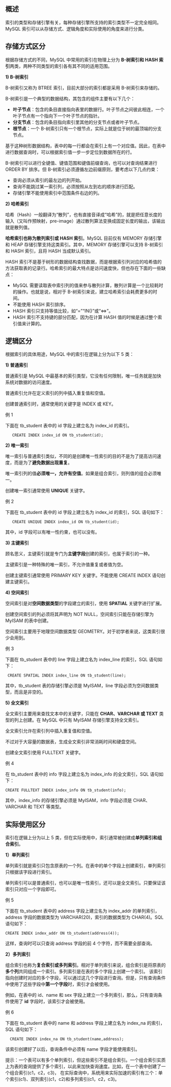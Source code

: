 ## 概述
 索引的类型和存储引擎有关，每种存储引擎所支持的索引类型不一定完全相同。MySQL 索引可以从存储方式、逻辑角度和实际使用的角度来进行分类。

## 存储方式区分
  根据存储方式的不同，MySQL 中常用的索引在物理上分为  **B-树索引和 HASH 索引**两类，两种不同类型的索引各有其不同的适用范围。
  
  **1) B-树索引**
  
  B-树索引又称为 BTREE 索引，目前大部分的索引都是采用 B-树索引来存储的。
  
  B-树索引是一个典型的数据结构，其包含的组件主要有以下几个：
  * **叶子节点**：包含的条目直接指向表里的数据行。叶子节点之间彼此相连，一个叶子节点有一个指向下一个叶子节点的指针。
  * **分支节点**：包含的条目指向索引里其他的分支节点或者叶子节点。
  * **根节点**：一个 B-树索引只有一个根节点，实际上就是位于树的最顶端的分支节点。
  
  基于这种树形数据结构，表中的每一行都会在索引上有一个对应值。因此，在表中进行数据查询时，可以根据索引值一步一步定位到数据所在的行。
  
  B-树索引可以进行全键值、键值范围和键值前缀查询，也可以对查询结果进行 ORDER BY 排序。但 B-树索引必须遵循左边前缀原则，要考虑以下几点约束：
  * 查询必须从索引的最左边的列开始。
  * 查询不能跳过某一索引列，必须按照从左到右的顺序进行匹配。
  * 存储引擎不能使用索引中范围条件右边的列。
  
  **2) 哈希索引**
  
  哈希（Hash）一般翻译为“散列”，也有直接音译成“哈希”的，就是把任意长度的输入（又叫作预映射，pre-image）通过散列算法变换成固定长度的输出，该输出就是散列值。
  
  **哈希索引也称为散列索引或 HASH 索引**。MySQL 目前仅有 MEMORY 存储引擎和 HEAP 存储引擎支持这类索引。其中，MEMORY 存储引擎可以支持 B-树索引和 HASH 索引，且将 HASH 当成默认索引。
  
  HASH 索引不是基于树形的数据结构查找数据，而是根据索引列对应的哈希值的方法获取表的记录行。哈希索引的最大特点是访问速度快，但也存在下面的一些缺点：
  * MySQL 需要读取表中索引列的值来参与散列计算，散列计算是一个比较耗时的操作。也就是说，相对于 B-树索引来说，建立哈希索引会耗费更多的时间。
  * 不能使用 HASH 索引排序。
  * HASH 索引只支持等值比较，如“=”“IN()”或“<=>”。
  * HASH 索引不支持键的部分匹配，因为在计算 HASH 值的时候是通过整个索引值来计算的。
  
## 逻辑区分
   根据索引的具体用途，MySQL 中的索引在逻辑上分为以下 5 类：
   
   **1) 普通索引**
   
   普通索引是 MySQL 中最基本的索引类型，它没有任何限制，唯一任务就是加快系统对数据的访问速度。
   
   普通索引允许在定义索引的列中插入重复值和空值。
   
   创建普通索引时，通常使用的关键字是 INDEX 或 KEY。
   
   例 1
   
   下面在 tb_student 表中的 id 字段上建立名为 index_id 的索引。
   
       CREATE INDEX index_id ON tb_student(id);
       
   **2) 唯一索引**
   
   唯一索引与普通索引类似，不同的是创建唯一性索引的目的不是为了提高访问速度，而是为了**避免数据出现重复**。
   
   唯一索引列的值**必须唯一，允许有空值**。如果是组合索引，则列值的组合必须唯一。
   
   创建唯一索引通常使用 **UNIQUE** 关键字。
   
   例 2
   
   下面在 tb_student 表中的 id 字段上建立名为 index_id 的索引，SQL 语句如下：
     
       CREATE UNIQUE INDEX index_id ON tb_student(id);
       
  其中，id 字段可以有唯一性约束，也可以没有。
  
  **3) 主键索引**
  
  顾名思义，主键索引就是专门为**主键字段**创建的索引，也属于索引的一种。
  
  主键索引是一种特殊的唯一索引，不允许值重复或者值为空。
  
  创建主键索引通常使用 PRIMARY KEY 关键字。不能使用 CREATE INDEX 语句创建主键索引。
  
  **4) 空间索引**
  
  空间索引是对**空间数据类型**的字段建立的索引，使用 **SPATIAL** 关键字进行扩展。
  
  创建空间索引的列必须将其声明为 NOT NULL，空间索引只能在存储引擎为 MyISAM 的表中创建。
  
  空间索引主要用于地理空间数据类型 GEOMETRY。对于初学者来说，这类索引很少会用到。
  
  例 3
  
  下面在 tb_student 表中的 line 字段上建立名为 index_line 的索引，SQL 语句如下：
  
     CREATE SPATIAL INDEX index_line ON tb_student(line);
     
 其中，tb_student 表的存储引擎必须是 MyISAM，line 字段必须为空间数据类型，而且是非空的。
 
 **5) 全文索引**
 
 全文索引主要用来查找文本中的关键字，只能在 **CHAR、VARCHAR 或 TEXT** 类型的列上创建。在 MySQL 中只有 MyISAM 存储引擎支持全文索引。
 
 全文索引允许在索引列中插入重复值和空值。
 
 不过对于大容量的数据表，生成全文索引非常消耗时间和硬盘空间。
 
 创建全文索引使用 FULLTEXT 关键字。
 
 例 4
 
 在 tb_student 表中的 info 字段上建立名为 index_info 的全文索引，SQL 语句如下：
  
    CREATE FULLTEXT INDEX index_info ON tb_student(info);
    
  其中，index_info 的存储引擎必须是 MyISAM，info 字段必须是 CHAR、VARCHAR 和 TEXT 等类型。
  
## 实际使用区分

 索引在逻辑上分为以上 5 类，但在实际使用中，索引通常被创建成**单列索引和组合索引**。
 
 **1）单列索引**
 
 单列索引就是索引只包含原表的一个列。在表中的单个字段上创建索引，单列索引只根据该字段进行索引。
 
 单列索引可以是普通索引，也可以是唯一性索引，还可以是全文索引。只要保证该索引只对应一个字段即可。
 
 例 5
 
 下面在 tb_student 表中的 address 字段上建立名为 index_addr 的单列索引，address 字段的数据类型为 VARCHAR(20)，索引的数据类型为 CHAR(4)。SQL 语句如下：
 
    CREATE INDEX index_addr ON tb_student(address(4));
    
  这样，查询时可以只查询 address 字段的前 4 个字符，而不需要全部查询。
  
  **2）多列索引**
  
  组合索引也称为**复合索引或多列索引**。相对于单列索引来说，组合索引是将原表的**多个列**共同组成一个索引。多列索引是在表的多个字段上创建一个索引。
  该索引指向创建时对应的多个字段，可以通过这几个字段进行查询。但是，只有查询条件中使用了这些字段中**第一个字段**时，索引才会被使用。
  
  例如，在表中的 id、name 和 sex 字段上建立一个多列索引，那么，只有查询条件使用了 **id** 字段时，该索引才会被使用。
  
  例 6
  
  下面在 tb_student 表中的 name 和 address 字段上建立名为 index_na 的索引，SQL 语句如下：
    
      CREATE INDEX index_na ON tb_student(name,address);
      
  该索引创建好了以后，查询条件中必须有 name 字段才能使用索引。
  
  提示：一个表可以有多个单列索引，但这些索引不是组合索引。一个组合索引实质上为表的查询提供了多个索引，以此来加快查询速度。比如，在一个表中创建了一个组合索引(c1，c2，c3)，
  在实际查询中，系统用来实际加速的索引有三个：单个索引(c1)、双列索引(c1，c2)和多列索引(c1，c2，c3)。
